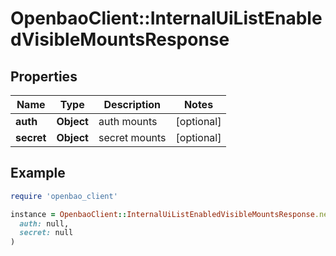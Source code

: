 # OpenbaoClient::InternalUiListEnabledVisibleMountsResponse

## Properties

| Name | Type | Description | Notes |
| ---- | ---- | ----------- | ----- |
| **auth** | **Object** | auth mounts | [optional] |
| **secret** | **Object** | secret mounts | [optional] |

## Example

```ruby
require 'openbao_client'

instance = OpenbaoClient::InternalUiListEnabledVisibleMountsResponse.new(
  auth: null,
  secret: null
)
```

